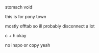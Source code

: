 stomach void

this is for pony town

mostly offtab so ill probably disconnect a lot

c + h okay

no inspo or copy yeah
